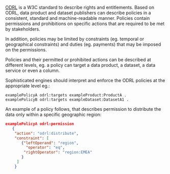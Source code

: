 [ODRL](https://www.w3.org/TR/odrl-model/) is a W3C standard to describe rights and entitlements.
Based on ODRL, data product and dataset publishers can describe policies in a consistent, standard and machine-readable manner. Policies contain permissions and prohibitions on specific actions that are required to be met by stakeholders.

In addition, policies may be limited by constraints (eg. temporal or geographical constraints) and duties (eg. payments) that may be imposed on the permissions.

Policies and their permitted or prohibited actions can be described at different levels, eg. a policy can target a data product, a dataset, a data service or even a column.

Sophisticated engines should interpret and enforce the ODRL policies at the appropriate level eg.:

```turtle
examplePolicyA odrl:targets exampleProduct:ProductA .
examplePolicyB odrl:targets exampleDataset:DatasetA1 .
```

An example of a policy follows, that describes permission to distribute the data only within a specific geographic region:

```json
examplePolicyA odrl:permission
   {
    "action": "odrl:distribute",
    "constraint": [
       {"leftOperand": "region",
         "operator": "eq",
        "rightOperator": "region:EMEA"
       }
     ]
    }
 ```


